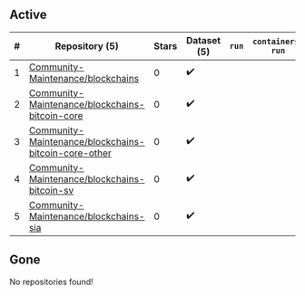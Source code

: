 ## Active
| # | Repository (5) | Stars | Dataset (5) | `run` | `containers-run` |
| --- | --- | --- | --- | --- | --- |
| 1 | [Community-Maintenance/blockchains](https://github.com/Community-Maintenance/blockchains) | 0 | :heavy_check_mark: |  |  |
| 2 | [Community-Maintenance/blockchains-bitcoin-core](https://github.com/Community-Maintenance/blockchains-bitcoin-core) | 0 | :heavy_check_mark: |  |  |
| 3 | [Community-Maintenance/blockchains-bitcoin-core-other](https://github.com/Community-Maintenance/blockchains-bitcoin-core-other) | 0 | :heavy_check_mark: |  |  |
| 4 | [Community-Maintenance/blockchains-bitcoin-sv](https://github.com/Community-Maintenance/blockchains-bitcoin-sv) | 0 | :heavy_check_mark: |  |  |
| 5 | [Community-Maintenance/blockchains-sia](https://github.com/Community-Maintenance/blockchains-sia) | 0 | :heavy_check_mark: |  |  |

## Gone
No repositories found!
